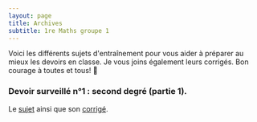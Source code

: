 ```yaml
---
layout: page
title: Archives
subtitle: 1re Maths groupe 1
---
```


Voici les différents sujets d'entraînement pour vous aider à préparer au mieux les devoirs en classe. Je vous joins également leurs corrigés.
Bon courage à toutes et tous! :punch:



### Devoir surveillé n°1 : second degré (partie 1).

Le [sujet](/devoirs.blancs/DS1.2nd.degre.pdf) ainsi que son [corrigé](/devoirs.blancs/Correction.DS1.2nd.degre.pdf).

